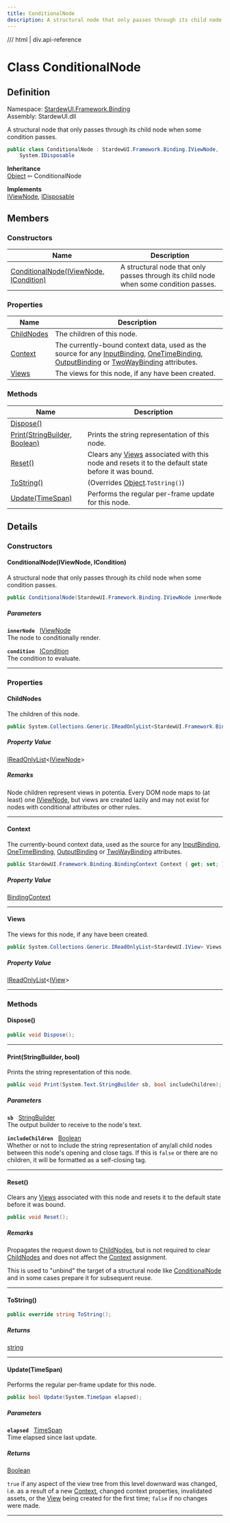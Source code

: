 ```yaml
---
title: ConditionalNode
description: A structural node that only passes through its child node when some condition passes.
---
```


<link rel="stylesheet" href="/StardewUI/stylesheets/reference.css" />

/// html | div.api-reference

# Class ConditionalNode

## Definition

<div class="api-definition" markdown>

Namespace: [StardewUI.Framework.Binding](index.md)  
Assembly: StardewUI.dll  

</div>

A structural node that only passes through its child node when some condition passes.

```cs
public class ConditionalNode : StardewUI.Framework.Binding.IViewNode, 
    System.IDisposable
```

**Inheritance**  
[Object](https://learn.microsoft.com/en-us/dotnet/api/system.object) ⇦ ConditionalNode

**Implements**  
[IViewNode](iviewnode.md), [IDisposable](https://learn.microsoft.com/en-us/dotnet/api/system.idisposable)

## Members

### Constructors

 | Name | Description |
| --- | --- |
| [ConditionalNode(IViewNode, ICondition)](#conditionalnodeiviewnode-icondition) | A structural node that only passes through its child node when some condition passes. | 

### Properties

 | Name | Description |
| --- | --- |
| [ChildNodes](#childnodes) | The children of this node. | 
| [Context](#context) | The currently-bound context data, used as the source for any [InputBinding](../grammar/attributevaluetype.md#inputbinding), [OneTimeBinding](../grammar/attributevaluetype.md#onetimebinding), [OutputBinding](../grammar/attributevaluetype.md#outputbinding) or [TwoWayBinding](../grammar/attributevaluetype.md#twowaybinding) attributes. | 
| [Views](#views) | The views for this node, if any have been created. | 

### Methods

 | Name | Description |
| --- | --- |
| [Dispose()](#dispose) |  | 
| [Print(StringBuilder, Boolean)](#printstringbuilder-bool) | Prints the string representation of this node. | 
| [Reset()](#reset) | Clears any [Views](iviewnode.md#views) associated with this node and resets it to the default state before it was bound. | 
| [ToString()](#tostring) | <span class="muted" markdown>(Overrides [Object](https://learn.microsoft.com/en-us/dotnet/api/system.object).`ToString()`)</span> | 
| [Update(TimeSpan)](#updatetimespan) | Performs the regular per-frame update for this node. | 

## Details

### Constructors

#### ConditionalNode(IViewNode, ICondition)

A structural node that only passes through its child node when some condition passes.

```cs
public ConditionalNode(StardewUI.Framework.Binding.IViewNode innerNode, StardewUI.Framework.Binding.ICondition condition);
```

##### Parameters

**`innerNode`** &nbsp; [IViewNode](iviewnode.md)  
The node to conditionally render.

**`condition`** &nbsp; [ICondition](icondition.md)  
The condition to evaluate.

-----

### Properties

#### ChildNodes

The children of this node.

```cs
public System.Collections.Generic.IReadOnlyList<StardewUI.Framework.Binding.IViewNode> ChildNodes { get; }
```

##### Property Value

[IReadOnlyList](https://learn.microsoft.com/en-us/dotnet/api/system.collections.generic.ireadonlylist-1)<[IViewNode](iviewnode.md)>

##### Remarks

Node children represent views in potentia. Every DOM node maps to (at least) one [IViewNode](iviewnode.md), but views are created lazily and may not exist for nodes with conditional attributes or other rules.

-----

#### Context

The currently-bound context data, used as the source for any [InputBinding](../grammar/attributevaluetype.md#inputbinding), [OneTimeBinding](../grammar/attributevaluetype.md#onetimebinding), [OutputBinding](../grammar/attributevaluetype.md#outputbinding) or [TwoWayBinding](../grammar/attributevaluetype.md#twowaybinding) attributes.

```cs
public StardewUI.Framework.Binding.BindingContext Context { get; set; }
```

##### Property Value

[BindingContext](bindingcontext.md)

-----

#### Views

The views for this node, if any have been created.

```cs
public System.Collections.Generic.IReadOnlyList<StardewUI.IView> Views { get; }
```

##### Property Value

[IReadOnlyList](https://learn.microsoft.com/en-us/dotnet/api/system.collections.generic.ireadonlylist-1)<[IView](../../iview.md)>

-----

### Methods

#### Dispose()



```cs
public void Dispose();
```

-----

#### Print(StringBuilder, bool)

Prints the string representation of this node.

```cs
public void Print(System.Text.StringBuilder sb, bool includeChildren);
```

##### Parameters

**`sb`** &nbsp; [StringBuilder](https://learn.microsoft.com/en-us/dotnet/api/system.text.stringbuilder)  
The output builder to receive to the node's text.

**`includeChildren`** &nbsp; [Boolean](https://learn.microsoft.com/en-us/dotnet/api/system.boolean)  
Whether or not to include the string representation of any/all child nodes between this node's opening and close tags. If this is `false` or there are no children, it will be formatted as a self-closing tag.

-----

#### Reset()

Clears any [Views](iviewnode.md#views) associated with this node and resets it to the default state before it was bound.

```cs
public void Reset();
```

##### Remarks

Propagates the request down to [ChildNodes](iviewnode.md#childnodes), but is not required to clear [ChildNodes](iviewnode.md#childnodes) and does not affect the [Context](iviewnode.md#context) assignment. 

 This is used to "unbind" the target of a structural node like [ConditionalNode](conditionalnode.md) and in some cases prepare it for subsequent reuse.

-----

#### ToString()



```cs
public override string ToString();
```

##### Returns

[string](https://learn.microsoft.com/en-us/dotnet/api/system.string)

-----

#### Update(TimeSpan)

Performs the regular per-frame update for this node.

```cs
public bool Update(System.TimeSpan elapsed);
```

##### Parameters

**`elapsed`** &nbsp; [TimeSpan](https://learn.microsoft.com/en-us/dotnet/api/system.timespan)  
Time elapsed since last update.

##### Returns

[Boolean](https://learn.microsoft.com/en-us/dotnet/api/system.boolean)

  `true` if any aspect of the view tree from this level downward was changed, i.e. as a result of a new [Context](iviewnode.md#context), changed context properties, invalidated assets, or the [View](../../view.md) being created for the first time; `false` if no changes were made.

-----

